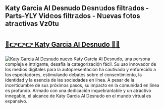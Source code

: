 ## Katy Garcia Al Desnudo D𝚎sn𝚞dos filtr𝚊dos - Parts-YLY Vid𝚎os filtr𝚊dos - N𝚞evas f𝚘tos atr𝚊ctivas Vz0tu

# <h2><a href="http://mbci2q.tromn.icu/?c=Katy+Garcia+Al+Desnudo">🔗👉👉👉 Katy Garcia Al Desnudo 🔗🔗</a></h2>

[![Katy Garcia Al Desnudo nuevo](https://i.imgur.com/pEAQMta.gif)](http://mbci2q.tromn.icu/?c=Katy+Garcia+Al+Desnudo)
Katy Garcia Al Desnudo, una persona compleja e intrigante, desafía la categorización fácil. Su uso innovador de los medios digitales para la autopresentación ha cautivado y enfurecido a los espectadores, estimulando debates sobre el consentimiento, la identidad y la esencia de las sociedades en línea. A pesar de la incertidumbre de sus próximos pasos, su impacto en la comunidad en línea es profundo. Armado con una dedicación inquebrantable y un atractivo innegable, el alcance de Katy Garcia Al Desnudo en el mundo virtual es expansivo.
